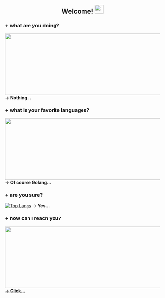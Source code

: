 <h2 align="center">
  Welcome!
  <img src="https://media.giphy.com/media/hvRJCLFzcasrR4ia7z/giphy.gif" width="28">
</h2>

### + what are you doing?
<img src="https://media.giphy.com/media/iIqmM5tTjmpOB9mpbn/giphy.gif" width="650" height="200"/> <b>-> Nothing...</b>

### + what is your favorite languages? 
<img src="https://media.giphy.com/media/jp7jSyjNNz2ansuOS8/giphy.gif" width="650" height="200"/> <b>-> Of course Golang...</b>

### + are you sure? 

[![Top Langs](https://github-readme-stats.vercel.app/api/top-langs/?username=yefhem&layout=compact&bg_color=000000&text_color=fff&card_width=600)](https://github.com/anuraghazra/github-readme-stats) -> <b>Yes...</b>

### + how can I reach you?

<img src="https://media.giphy.com/media/l0MYt5jPR6QX5pnqM/giphy.gif" width="650" height="200"/> <a href="https://personal-website-samet.herokuapp.com/index"><b>-> Click...</b></a>

